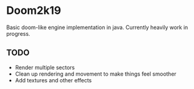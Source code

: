 # Doom2k19

Basic doom-like engine implementation in java. Currently heavily work in progress.

## TODO

- Render multiple sectors
- Clean up rendering and movement to make things feel smoother
- Add textures and other effects

